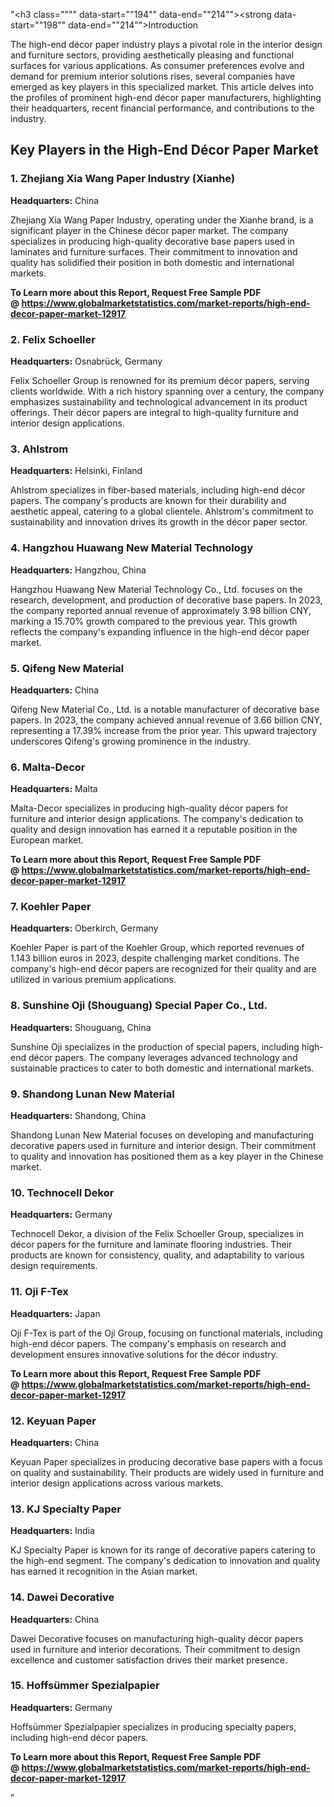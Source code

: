 "<h3 class="""" data-start=""194"" data-end=""214""><strong data-start=""198"" data-end=""214"">Introduction</strong></h3>
<p class="""" data-start=""216"" data-end=""373""><span class=""relative -mx-px my-[-0.2rem] rounded-sm px-px py-[0.2rem]"">The high-end d&eacute;cor paper industry plays a pivotal role in the interior design and furniture sectors, providing aesthetically pleasing and functional surfaces for various applications.</span> <span class=""relative -mx-px my-[-0.2rem] rounded-sm px-px py-[0.2rem]"">As consumer preferences evolve and demand for premium interior solutions rises, several companies have emerged as key players in this specialized market.</span> <span class=""relative -mx-px my-[-0.2rem] rounded-sm px-px py-[0.2rem]"">This article delves into the profiles of prominent high-end d&eacute;cor paper manufacturers, highlighting their headquarters, recent financial performance, and contributions to the industry.</span></p>
<h2 class="""" data-start=""380"" data-end=""433""><strong data-start=""383"" data-end=""433"">Key Players in the High-End D&eacute;cor Paper Market</strong></h2>
<h3 class="""" data-start=""435"" data-end=""487""><strong data-start=""439"" data-end=""487"">1. Zhejiang Xia Wang Paper Industry (Xianhe)</strong></h3>
<p class="""" data-start=""488"" data-end=""587""><strong data-start=""488"" data-end=""505"">Headquarters:</strong> <span class=""relative -mx-px my-[-0.2rem] rounded-sm px-px py-[0.2rem]"">China</span></p>
<p class="""" data-start=""589"" data-end=""746""><span class=""relative -mx-px my-[-0.2rem] rounded-sm px-px py-[0.2rem]"">Zhejiang Xia Wang Paper Industry, operating under the Xianhe brand, is a significant player in the Chinese d&eacute;cor paper market.</span> <span class=""relative -mx-px my-[-0.2rem] rounded-sm px-px py-[0.2rem]"">The company specializes in producing high-quality decorative base papers used in laminates and furniture surfaces.</span> <span class=""relative -mx-px my-[-0.2rem] rounded-sm px-px py-[0.2rem]"">Their commitment to innovation and quality has solidified their position in both domestic and international markets.</span></p>
<p class="""" data-start=""589"" data-end=""746""><strong>To Learn more about this Report, Request Free Sample PDF @&nbsp;<a href=""https://www.globalmarketstatistics.com/market-reports/high-end-decor-paper-market-12917"">https://www.globalmarketstatistics.com/market-reports/high-end-decor-paper-market-12917</a></strong></p>
<h3 class="""" data-start=""748"" data-end=""774""><strong data-start=""752"" data-end=""774"">2. Felix Schoeller</strong></h3>
<p class="""" data-start=""775"" data-end=""878""><strong data-start=""775"" data-end=""792"">Headquarters:</strong> <span class=""relative -mx-px my-[-0.2rem] rounded-sm px-px py-[0.2rem]"">Osnabr&uuml;ck, Germany</span></p>
<p class="""" data-start=""880"" data-end=""1045""><span class=""relative -mx-px my-[-0.2rem] rounded-sm px-px py-[0.2rem]"">Felix Schoeller Group is renowned for its premium d&eacute;cor papers, serving clients worldwide.</span> <span class=""relative -mx-px my-[-0.2rem] rounded-sm px-px py-[0.2rem]"">With a rich history spanning over a century, the company emphasizes sustainability and technological advancement in its product offerings.</span> <span class=""relative -mx-px my-[-0.2rem] rounded-sm px-px py-[0.2rem]"">Their d&eacute;cor papers are integral to high-quality furniture and interior design applications.</span></p>
<h3 class="""" data-start=""1047"" data-end=""1066""><strong data-start=""1051"" data-end=""1066"">3. Ahlstrom</strong></h3>
<p class="""" data-start=""1067"" data-end=""1170""><strong data-start=""1067"" data-end=""1084"">Headquarters:</strong> <span class=""relative -mx-px my-[-0.2rem] rounded-sm px-px py-[0.2rem]"">Helsinki, Finland</span></p>
<p class="""" data-start=""1172"" data-end=""1337""><span class=""relative -mx-px my-[-0.2rem] rounded-sm px-px py-[0.2rem]"">Ahlstrom specializes in fiber-based materials, including high-end d&eacute;cor papers.</span> <span class=""relative -mx-px my-[-0.2rem] rounded-sm px-px py-[0.2rem]"">The company's products are known for their durability and aesthetic appeal, catering to a global clientele.</span> <span class=""relative -mx-px my-[-0.2rem] rounded-sm px-px py-[0.2rem]"">Ahlstrom's commitment to sustainability and innovation drives its growth in the d&eacute;cor paper sector.</span></p>
<h3 class="""" data-start=""1339"" data-end=""1390""><strong data-start=""1343"" data-end=""1390"">4. Hangzhou Huawang New Material Technology</strong></h3>
<p class="""" data-start=""1391"" data-end=""1494""><strong data-start=""1391"" data-end=""1408"">Headquarters:</strong> <span class=""relative -mx-px my-[-0.2rem] rounded-sm px-px py-[0.2rem]"">Hangzhou, China</span></p>
<p class="""" data-start=""1496"" data-end=""1701""><span class=""relative -mx-px my-[-0.2rem] rounded-sm px-px py-[0.2rem]"">Hangzhou Huawang New Material Technology Co., Ltd. focuses on the research, development, and production of decorative base papers.</span> <span class=""relative -mx-px my-[-0.2rem] rounded-sm px-px py-[0.2rem]"">In 2023, the company reported annual revenue of approximately 3.98 billion CNY, marking a 15.70% growth compared to the previous year.</span> <span class=""relative -mx-px my-[-0.2rem] rounded-sm px-px py-[0.2rem]"">This growth reflects the company's expanding influence in the high-end d&eacute;cor paper market.</span> </p>
<h3 class="""" data-start=""1703"" data-end=""1733""><strong data-start=""1707"" data-end=""1733"">5. Qifeng New Material</strong></h3>
<p class="""" data-start=""1734"" data-end=""1837""><strong data-start=""1734"" data-end=""1751"">Headquarters:</strong> <span class=""relative -mx-px my-[-0.2rem] rounded-sm px-px py-[0.2rem]"">China</span></p>
<p class="""" data-start=""1839"" data-end=""2044""><span class=""relative -mx-px my-[-0.2rem] rounded-sm px-px py-[0.2rem]"">Qifeng New Material Co., Ltd. is a notable manufacturer of decorative base papers.</span> <span class=""relative -mx-px my-[-0.2rem] rounded-sm px-px py-[0.2rem]"">In 2023, the company achieved annual revenue of 3.66 billion CNY, representing a 17.39% increase from the prior year.</span> <span class=""relative -mx-px my-[-0.2rem] rounded-sm px-px py-[0.2rem]"">This upward trajectory underscores Qifeng's growing prominence in the industry.</span> </p>
<h3 class="""" data-start=""2046"" data-end=""2068""><strong data-start=""2050"" data-end=""2068"">6. Malta-Decor</strong></h3>
<p class="""" data-start=""2069"" data-end=""2172""><strong data-start=""2069"" data-end=""2086"">Headquarters:</strong> <span class=""relative -mx-px my-[-0.2rem] rounded-sm px-px py-[0.2rem]"">Malta</span></p>
<p class="""" data-start=""2174"" data-end=""2299""><span class=""relative -mx-px my-[-0.2rem] rounded-sm px-px py-[0.2rem]"">Malta-Decor specializes in producing high-quality d&eacute;cor papers for furniture and interior design applications.</span> <span class=""relative -mx-px my-[-0.2rem] rounded-sm px-px py-[0.2rem]"">The company's dedication to quality and design innovation has earned it a reputable position in the European market.</span></p>
<p class="""" data-start=""2174"" data-end=""2299""><strong>To Learn more about this Report, Request Free Sample PDF @&nbsp;<a href=""https://www.globalmarketstatistics.com/market-reports/high-end-decor-paper-market-12917"">https://www.globalmarketstatistics.com/market-reports/high-end-decor-paper-market-12917</a></strong></p>
<h3 class="""" data-start=""2301"" data-end=""2325""><strong data-start=""2305"" data-end=""2325"">7. Koehler Paper</strong></h3>
<p class="""" data-start=""2326"" data-end=""2429""><strong data-start=""2326"" data-end=""2343"">Headquarters:</strong> <span class=""relative -mx-px my-[-0.2rem] rounded-sm px-px py-[0.2rem]"">Oberkirch, Germany</span></p>
<p class="""" data-start=""2431"" data-end=""2596""><span class=""relative -mx-px my-[-0.2rem] rounded-sm px-px py-[0.2rem]"">Koehler Paper is part of the Koehler Group, which reported revenues of 1.143 billion euros in 2023, despite challenging market conditions.</span> <span class=""relative -mx-px my-[-0.2rem] rounded-sm px-px py-[0.2rem]"">The company's high-end d&eacute;cor papers are recognized for their quality and are utilized in various premium applications.</span></p>
<h3 class="""" data-start=""2598"" data-end=""2657""><strong data-start=""2602"" data-end=""2657"">8. Sunshine Oji (Shouguang) Special Paper Co., Ltd.</strong></h3>
<p class="""" data-start=""2658"" data-end=""2761""><strong data-start=""2658"" data-end=""2675"">Headquarters:</strong> <span class=""relative -mx-px my-[-0.2rem] rounded-sm px-px py-[0.2rem]"">Shouguang, China</span></p>
<p class="""" data-start=""2763"" data-end=""2888""><span class=""relative -mx-px my-[-0.2rem] rounded-sm px-px py-[0.2rem]"">Sunshine Oji specializes in the production of special papers, including high-end d&eacute;cor papers.</span> <span class=""relative -mx-px my-[-0.2rem] rounded-sm px-px py-[0.2rem]"">The company leverages advanced technology and sustainable practices to cater to both domestic and international markets.</span></p>
<h3 class="""" data-start=""2890"" data-end=""2928""><strong data-start=""2894"" data-end=""2928"">9. Shandong Lunan New Material</strong></h3>
<p class="""" data-start=""2929"" data-end=""3032""><strong data-start=""2929"" data-end=""2946"">Headquarters:</strong> <span class=""relative -mx-px my-[-0.2rem] rounded-sm px-px py-[0.2rem]"">Shandong, China</span></p>
<p class="""" data-start=""3034"" data-end=""3159""><span class=""relative -mx-px my-[-0.2rem] rounded-sm px-px py-[0.2rem]"">Shandong Lunan New Material focuses on developing and manufacturing decorative papers used in furniture and interior design.</span> <span class=""relative -mx-px my-[-0.2rem] rounded-sm px-px py-[0.2rem]"">Their commitment to quality and innovation has positioned them as a key player in the Chinese market.</span></p>
<h3 class="""" data-start=""3161"" data-end=""3189""><strong data-start=""3165"" data-end=""3189"">10. Technocell Dekor</strong></h3>
<p class="""" data-start=""3190"" data-end=""3293""><strong data-start=""3190"" data-end=""3207"">Headquarters:</strong> <span class=""relative -mx-px my-[-0.2rem] rounded-sm px-px py-[0.2rem]"">Germany</span></p>
<p class="""" data-start=""3295"" data-end=""3420""><span class=""relative -mx-px my-[-0.2rem] rounded-sm px-px py-[0.2rem]"">Technocell Dekor, a division of the Felix Schoeller Group, specializes in d&eacute;cor papers for the furniture and laminate flooring industries.</span> <span class=""relative -mx-px my-[-0.2rem] rounded-sm px-px py-[0.2rem]"">Their products are known for consistency, quality, and adaptability to various design requirements.</span></p>
<h3 class="""" data-start=""3422"" data-end=""3443""><strong data-start=""3426"" data-end=""3443"">11. Oji F-Tex</strong></h3>
<p class="""" data-start=""3444"" data-end=""3547""><strong data-start=""3444"" data-end=""3461"">Headquarters:</strong> <span class=""relative -mx-px my-[-0.2rem] rounded-sm px-px py-[0.2rem]"">Japan</span></p>
<p class="""" data-start=""3549"" data-end=""3674""><span class=""relative -mx-px my-[-0.2rem] rounded-sm px-px py-[0.2rem]"">Oji F-Tex is part of the Oji Group, focusing on functional materials, including high-end d&eacute;cor papers.</span> <span class=""relative -mx-px my-[-0.2rem] rounded-sm px-px py-[0.2rem]"">The company's emphasis on research and development ensures innovative solutions for the d&eacute;cor industry.</span></p>
<p class="""" data-start=""3549"" data-end=""3674""><strong>To Learn more about this Report, Request Free Sample PDF @&nbsp;<a href=""https://www.globalmarketstatistics.com/market-reports/high-end-decor-paper-market-12917"">https://www.globalmarketstatistics.com/market-reports/high-end-decor-paper-market-12917</a></strong></p>
<h3 class="""" data-start=""3676"" data-end=""3700""><strong data-start=""3680"" data-end=""3700"">12. Keyuan Paper</strong></h3>
<p class="""" data-start=""3701"" data-end=""3804""><strong data-start=""3701"" data-end=""3718"">Headquarters:</strong> <span class=""relative -mx-px my-[-0.2rem] rounded-sm px-px py-[0.2rem]"">China</span></p>
<p class="""" data-start=""3806"" data-end=""3931""><span class=""relative -mx-px my-[-0.2rem] rounded-sm px-px py-[0.2rem]"">Keyuan Paper specializes in producing decorative base papers with a focus on quality and sustainability.</span> <span class=""relative -mx-px my-[-0.2rem] rounded-sm px-px py-[0.2rem]"">Their products are widely used in furniture and interior design applications across various markets.</span></p>
<h3 class="""" data-start=""3933"" data-end=""3963""><strong data-start=""3937"" data-end=""3963"">13. KJ Specialty Paper</strong></h3>
<p class="""" data-start=""3964"" data-end=""4067""><strong data-start=""3964"" data-end=""3981"">Headquarters:</strong> <span class=""relative -mx-px my-[-0.2rem] rounded-sm px-px py-[0.2rem]"">India</span></p>
<p class="""" data-start=""4069"" data-end=""4194""><span class=""relative -mx-px my-[-0.2rem] rounded-sm px-px py-[0.2rem]"">KJ Specialty Paper is known for its range of decorative papers catering to the high-end segment.</span> <span class=""relative -mx-px my-[-0.2rem] rounded-sm px-px py-[0.2rem]"">The company's dedication to innovation and quality has earned it recognition in the Asian market.</span></p>
<h3 class="""" data-start=""4196"" data-end=""4224""><strong data-start=""4200"" data-end=""4224"">14. Dawei Decorative</strong></h3>
<p class="""" data-start=""4225"" data-end=""4328""><strong data-start=""4225"" data-end=""4242"">Headquarters:</strong> <span class=""relative -mx-px my-[-0.2rem] rounded-sm px-px py-[0.2rem]"">China</span></p>
<p class="""" data-start=""4330"" data-end=""4455""><span class=""relative -mx-px my-[-0.2rem] rounded-sm px-px py-[0.2rem]"">Dawei Decorative focuses on manufacturing high-quality d&eacute;cor papers used in furniture and interior decorations.</span> <span class=""relative -mx-px my-[-0.2rem] rounded-sm px-px py-[0.2rem]"">Their commitment to design excellence and customer satisfaction drives their market presence.</span></p>
<h3 class="""" data-start=""4457"" data-end=""4493""><strong data-start=""4461"" data-end=""4493"">15. Hoffs&uuml;mmer Spezialpapier</strong></h3>
<p class="""" data-start=""4494"" data-end=""4597""><strong data-start=""4494"" data-end=""4511"">Headquarters:</strong> <span class=""relative -mx-px my-[-0.2rem] rounded-sm px-px py-[0.2rem]"">Germany</span></p>
<p class="""" data-start=""4599"" data-end=""4700"">Hoffs&uuml;mmer Spezialpapier specializes in producing specialty papers, including high-end d&eacute;cor papers.</p>
<p class="""" data-start=""4599"" data-end=""4700""><strong>To Learn more about this Report, Request Free Sample PDF @&nbsp;<a href=""https://www.globalmarketstatistics.com/market-reports/high-end-decor-paper-market-12917"">https://www.globalmarketstatistics.com/market-reports/high-end-decor-paper-market-12917</a></strong></p>"
